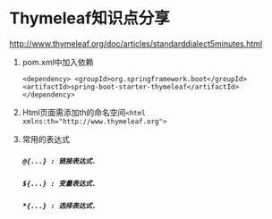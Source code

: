 # Thymeleaf知识点分享
http://www.thymeleaf.org/doc/articles/standarddialect5minutes.html
1. pom.xml中加入依赖

    `<dependency>
     		<groupId>org.springframework.boot</groupId>
     		<artifactId>spring-boot-starter-thymeleaf</artifactId>
    </dependency>`
2. Html页面需添加th的命名空间`<html xmlns:th="http://www.thymeleaf.org">`
3. 常用的表达式
    ##### `@{...} : 链接表达式.`
    ##### `${...} : 变量表达式.`
    ##### `*{...} : 选择表达式.`
